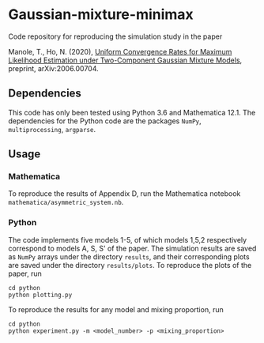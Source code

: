 # Gaussian-mixture-minimax
Code repository for reproducing the simulation study in the paper 

Manole, T., Ho, N. (2020), [Uniform Convergence Rates for Maximum Likelihood Estimation under Two-Component Gaussian Mixture Models](https://arxiv.org/abs/2006.00704), preprint, arXiv:2006.00704.

## Dependencies 
This code has only been tested using Python 3.6 and Mathematica 12.1. The dependencies for the Python code are the packages `NumPy`, `multiprocessing`, `argparse`. 

## Usage 
### Mathematica
To reproduce the results of Appendix D, run the Mathematica notebook `mathematica/asymmetric_system.nb`. 

### Python
The code implements five models 1-5, of which models 1,5,2 respectively correspond to models A, S, S' of the paper. The simulation results are saved as `NumPy` arrays under the directory `results`, and their corresponding plots are saved under the directory `results/plots`. To reproduce the plots of the paper, run 

```{python}
cd python
python plotting.py
```

To reproduce the results for any model and mixing proportion, run

```{python}
cd python
python experiment.py -m <model_number> -p <mixing_proportion>
```
